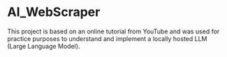 # AI_WebScraper

This project is based on an online tutorial from YouTube and was used for practice purposes to understand and implement a locally hosted LLM (Large Language Model).

